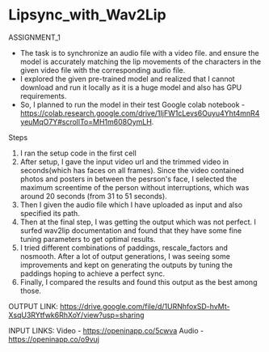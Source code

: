 # Lipsync_with_Wav2Lip
ASSIGNMENT_1
* The task is to synchronize an audio file with a video file. and ensure the model is accurately
matching the lip movements of the characters in the given video file with the corresponding audio file.
* I explored the given pre-trained model and realized that I cannot download and run it locally as it is a huge model and also has GPU requirements.
* So, I planned to run the model in their test Google colab notebook - https://colab.research.google.com/drive/1IjFW1cLevs6Ouyu4Yht4mnR4yeuMqO7Y#scrollTo=MH1m608OymLH.
  

Steps
1) I ran the setup code in the first cell
2) After setup, I gave the input video url and the trimmed video in seconds(which has faces on all frames). Since the video contained photos and posters in between the pesrson's face, I selected the maximum screentime of the person without interruptions, which was around 20 seconds (from 31 to 51 seconds).
3) Then I given the audio file which I have uploaded as input and also specified its path.
4) Then at the final step, I was getting the output which was not perfect. I surfed wav2lip documentation and found that they have some fine tuning parameters to get optimal results.
5) I tried different combinations of paddings, rescale_factors and nosmooth. After a lot of output generations, I was seeing some improvements and kept on generating the outputs by tuning the paddings hoping to achieve a perfect sync.
6) Finally, I compared the results and found this output as the best among those.

OUTPUT LINK: https://drive.google.com/file/d/1URNhfoxSD-hvMt-XsqU3RYtfwk6RhXoY/view?usp=sharing

INPUT LINKS:
Video - https://openinapp.co/5cwva
Audio - https://openinapp.co/o9vuj
